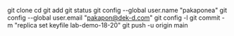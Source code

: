 git clone <link>
cd <git clone folder>
git add <file>
git status
git config --global user.name "pakaponea"
git config --global user.email "pakapon@dek-d.com"
git config -l
git commit -m "replica set keyfile lab-demo-18-20"
git push -u origin main
